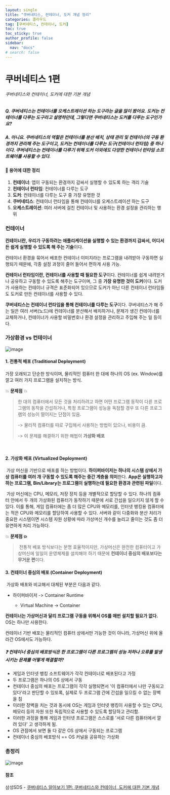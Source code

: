 ```yaml
---
layout: single
title: "쿠버네티스, 컨테이너, 도커 개념 정리"
categories: 클라우드
tag: [쿠버네티스, 컨테이너, 도커]
toc: true
toc_sticky: true
author_profile: false
sidebar:
  nav: "docs"
# search: false
---
```


# 쿠버네티스 1편

###### 쿠버네티스와 컨테이너, 도커에 대한 기본 개념



##### Q. 쿠버네티스는 컨테이너를 오케스트레이션 하는 도구라는 글을 많이 봤어요. 도커는 컨테이너를 다루는 도구라고 설명하던데, 그렇다면 쿠버네티스는 도커를 다루는 도구인가요?

##### A. 아니요. 쿠버네티스의 역할은 컨테이너를 분산 배치, 상태 관리 및 컨테이너의 구동 환경까지 관리해 주는 도구이고,  도커는 컨테이너를 다루는 도구(컨테이너 런타임) 중 하나이다. 쿠버네티스는 컨테이너를 다루기 위해 도커 이외에도 다양한 컨테이너 런타임 소프트웨어를 사용할 수 있다.



#### 📌 용어에 대한 정리

1. **컨테이너**: 앱이 구동되는 환경까지 감싸서 실행할 수 있도록 하는 격리 기술
2. **컨테이너 런타임**: 컨테이너를 다루는 도구
3. **도커**: 컨테이너를 다루는 도구 중 가장 유명한 것
4. **쿠버네티스**: 컨테이너 런타임을 통해 컨테이너를 오케스트레이션 하는 도구
5. **오케스트레이션**: 여러 서버에 걸친 컨테이너 및 사용하는 환경 설정을 관리하는 행위



### 컨테이너

 **컨테이너란, 우리가 구동하려는 애플리케이션을 실행할 수 있는 환경까지 감싸서, 어디서든 쉽게 실행할 수 있도록 해 주는 기술**이다.

 컨테이너 환경을 묶어서 배포한 컨테이너 이미지라는 프로그램을 내려받아 구동하면 실행되기 때문에, 각종 설정 과정이 줄어 들어서 편하게 사용 가능.

 **컨테이너 런타임이란, 컨테이너를 사용할 때 필요한 도구**이다. 컨테이너를 쉽게 내려받거나 공유하고 구동할 수 있도록 해주는 도구이며, 그 중 **가장 유명한 것이 도커**이다. 도커가 사용하는 컨테이너 규격은 표준화되어 있으므로 도커가 아닌 다른 컨테이너 런타임들도 도커로 만든 컨테이너를 사용할 수 있다.

 **쿠버네티스는 컨테이너 런타임을 통해 컨테이너를 다루는 도구**이다. 쿠버네티스가 해 주는 일은 여러 서버(노드)에 컨테이너를 분산해서 배치하거나, 문제가 생긴 컨테이너를 교체하거나, 컨테이너가 사용할 비밀번호나 환경 설정을 관리하고 주입해 주는 일 등이다.



### 가상환경 vs 컨테이너

![image](https://user-images.githubusercontent.com/88833439/187060805-380585f6-9689-4aee-9e65-81fe4eebe892.png)

#### 1. 전통적 배포 (Traditional Deployment)

 가장 오래되고 단순한 방식이며, 물리적인 컴퓨터 한 대에 하나의 OS (ex. Window)를 깔고 여러 가지 프로그램을 설치하는 방식.



💥 **문제점** 💥

> 한 대의 컴퓨터에서 모든 것을 처리하려고 하면 어떤 프로그램 동작이 다른 프로그램의 동작을 간섭하거나, 특정 프로그램이 성능을 독점할 경우 또 다른 프로그램의 성능이 떨어지는 단점이 있음.
>
> -> 물리적 컴퓨터를 따로 구입해서 사용하는 방법이 있으나, 비용이 큼.
>
> -> 이 문제를 해결하기 위한 해법이 **가상화 배포**

​	

#### 2. 가상화 배포 (Virtualized Deployment)

​	가상 머신을 기반으로 배포를 하는 방법이다. **하이퍼바이저는 하나의 시스템 상에서 가상 컴퓨터를 여러 개 구동할 수 있도록 해주는 중간 계층을 의미**한다. **App은 실행하고자 하는 프로그램, Bin/Library는 프로그램이 실행하는데 필요한 환경과 관련된 파일**이다.

​	가상 머신에는 CPU, 메모리, 저장 장치 등을 개별적으로 할당할 수 있다. 하나의 컴퓨터 안에서 두 개의 가상화된 컴퓨터가 동작하기 때문에 서로 간섭을 일으키지 않게 할 수 있다. 이를 통해, 게임 컴퓨터에는 좀 더 많은 CPU와 메모리를, 인터넷 뱅킹용 컴퓨터에는 적은 CPU와 메모리를 할당하여 사용할 수 있다. 서버와 같이 다중화와 분산 처리가 중요한 시스템이면 시스템 자원 상황에 따라 가상머신 개수를 늘리고 줄이는 것도 좀 더 유연하게 처리 가능하다.



💥 **문제점 💥**

>​	전통적 배포 방식보다는 분명 효율적이지만, 가상머신은 완전한 컴퓨터이고 가상머신에 일일이 운영체제를 설치해야 하기 때문에 **컨테이너 중심의 배포보다는 무거운 편**이다.



#### 3. 컨테이너 중심의 배포 (Container Deployment)

​	가상화 배포와 비교해서 대체된 부분은 다음과 같다.	

- 하이퍼바이저 -> Container Runtime

  - Virtual Machine -> Container

**컨테이너는 가상머신과 달리 프로그램 구동을 위해서 OS를 매번 설치할 필요가 없다.** OS는 하나만 사용한다.

 컨테이너 기반 배포는 물리적인 컴퓨터 상에서만 가능한 것이 아니라, 가상머신 위에 올라간 OS에서도 가능하다.



##### ❓ 컨테이너 중심의 배포방식은 한 프로그램이 다른 프로그램의 성능 저하나 오류를 발생시키는 문제를 어떻게 해결할까?

- 게임과 인터넷 뱅킹 소프트웨어가 각각 컨테이너로 배포된다고 가정
- 두 프로그램은 하나의 OS 상에서 구동
- 컨테이너 중심의 배포는 프로그램이 각각 실행되면서 '이 컴퓨터에서 나만 구동되고 있다'라고 판단할 수 있또록, 실제로 두 프로그램 간에 간섭을 일으킬 수 없는 장벽을 침
- 이러한 장벽을 치는 것과 동시에 OS는 게임과 인터넷 뱅킹이 사용할 수 있는 CPU, 메모리 등의 자원 또한 독립적으로 사용할 수 있도록 할당하고 관리함.
- 이러한 과정을 통해 게임과 인터넷 프로그램은 스스로를 '서로 다른 컴퓨터에서 깔려 있다' 고 생각하게 됨.
- OS 관점에서 보면 둘 다 같은 OS 상에서 구동되는 프로그램
- 컨테이너 중심의 배포방식 == OS 커널을 공유하는 가상화



### 총정리

![image](https://user-images.githubusercontent.com/88833439/187061663-873a45b0-cc96-4111-8389-85e570edf5fc.png)



#### 참조

삼성SDS - [쿠버네티스 알아보기 1편: 쿠버네티스와 컨테이너, 도커에 대한 기본 개념](https://www.samsungsds.com/kr/insights/220222_kubernetes1.html?referrer=https://www.google.com/)

